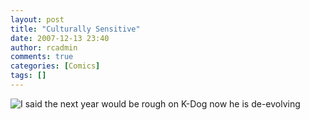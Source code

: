 ```yaml
---
layout: post
title: "Culturally Sensitive"
date: 2007-12-13 23:40
author: rcadmin
comments: true
categories: [Comics]
tags: []
---
```

<img src='http://dl.bitsmack.com/uploads/2007/12/20071213.jpg' title='I said the next year would be rough on K-Dog now he is de-evolving' />
